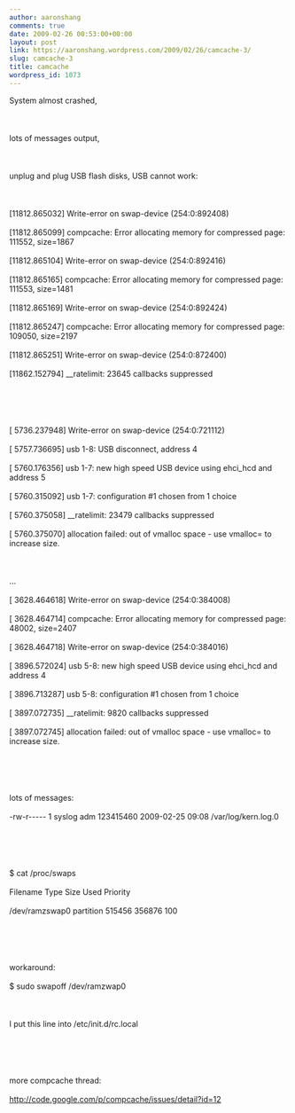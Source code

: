 ```yaml
---
author: aaronshang
comments: true
date: 2009-02-26 00:53:00+00:00
layout: post
link: https://aaronshang.wordpress.com/2009/02/26/camcache-3/
slug: camcache-3
title: camcache
wordpress_id: 1073
---
```


System almost crashed, <br></br><br></br>lots of messages output,<br></br><br></br>unplug and plug USB flash disks, USB cannot work:<br></br><br></br>[11812.865032] Write-error on swap-device (254:0:892408)<br></br>[11812.865099] compcache: Error allocating memory for compressed page: 111552, size=1867 <br></br> [11812.865104] Write-error on swap-device (254:0:892416)<br></br>[11812.865165] compcache: Error allocating memory for compressed page: 111553, size=1481 <br></br>[11812.865169] Write-error on swap-device (254:0:892424)<br></br>[11812.865247] compcache: Error allocating memory for compressed page: 109050, size=2197 <br></br> [11812.865251] Write-error on swap-device (254:0:872400)<br></br>[11862.152794] __ratelimit: 23645 callbacks suppressed<br></br><br></br><br></br>[ 5736.237948] Write-error on swap-device (254:0:721112)<br></br>[ 5757.736695] usb 1-8: USB disconnect, address 4<br></br> [ 5760.176356] usb 1-7: new high speed USB device using ehci_hcd and address 5<br></br>[ 5760.315092] usb 1-7: configuration #1 chosen from 1 choice<br></br>[ 5760.375058] __ratelimit: 23479 callbacks suppressed<br></br>[ 5760.375070] allocation failed: out of vmalloc space - use vmalloc= to increase size.<br></br> <br></br>...<br></br>[ 3628.464618] Write-error on swap-device (254:0:384008)<br></br>[ 3628.464714] compcache: Error allocating memory for compressed page: 48002, size=2407 <br></br>[ 3628.464718] Write-error on swap-device (254:0:384016)<br></br> [ 3896.572024] usb 5-8: new high speed USB device using ehci_hcd and address 4<br></br>[ 3896.713287] usb 5-8: configuration #1 chosen from 1 choice<br></br>[ 3897.072735] __ratelimit: 9820 callbacks suppressed<br></br>[ 3897.072745] allocation failed: out of vmalloc space - use vmalloc= to increase size.<br></br> <br></br><br></br>lots of messages:<br></br>-rw-r----- 1 syslog adm 123415460 2009-02-25 09:08 /var/log/kern.log.0<br></br><br></br><br></br>$ cat /proc/swaps <br></br>Filename				Type		Size	Used	Priority<br></br>/dev/ramzswap0                          partition	515456	356876	100<br></br> <br></br><br></br>workaround:<br></br>$ sudo swapoff /dev/ramzwap0<br></br><br></br>I put this line into /etc/init.d/rc.local<br></br><br></br><br></br>more compcache thread:<br></br><a href="http://code.google.com/p/compcache/issues/detail?id=12">http://code.google.com/p/compcache/issues/detail?id=12</a><br></br> 
